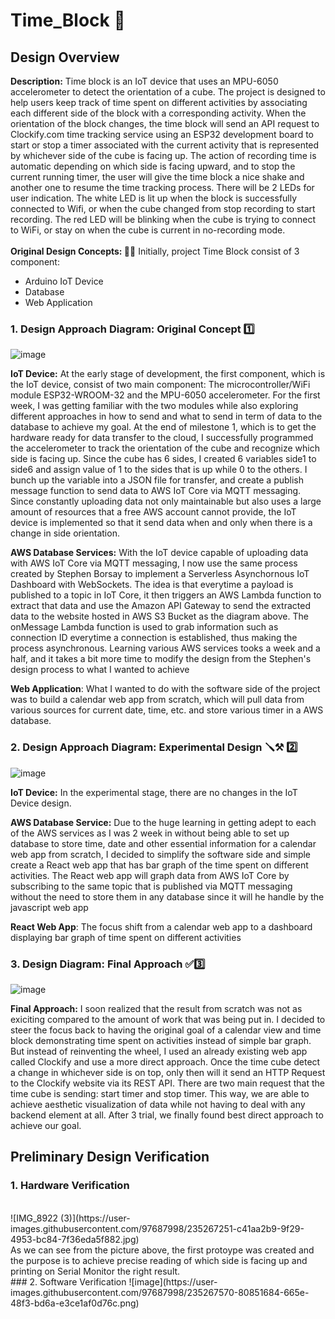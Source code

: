 # Time_Block :ice_cube:
## Design Overview 
**Description:** Time block is an IoT device that uses an MPU-6050 accelerometer to detect the orientation of a cube. The project is designed to help users keep track of time spent on different activities by associating each different side of the block with a corresponding activity. When the orientation of the block changes, the time block will send an API request to Clockify.com time tracking service using an ESP32 development board to start or stop a timer associated with the current activity that is represented by whichever side of the cube is facing up. The action of recording time is automatic depending on which side is facing upward, and to stop the current running timer, the user will give the time block a nice shake and another one to resume the time tracking process. There will be 2 LEDs for user indication. The white LED is lit up when the block is successfully connected to Wifi, or when the cube changed from stop recording to start recording. The red LED will be blinking when the cube is trying to connect to WiFi, or stay on when the cube is current in no-recording mode. 
<br>
<br>
**Original Design Concepts: :memo::pencil:** Initially, project Time Block consist of 3 component:
- Arduino IoT Device 
- Database
- Web Application
### 1. Design Approach Diagram: Original Concept :one:
<!-- ![image](https://user-images.githubusercontent.com/97687998/235034610-1ed8fc16-2aed-4788-9813-e8f56a0c9c95.png)
![image](https://user-images.githubusercontent.com/97687998/235016566-6aaba4b7-b96d-48fc-b577-fcef49c668a0.png) -->
![image](https://user-images.githubusercontent.com/97687998/235034385-78148da6-6298-4ac0-862a-45d4cafce68d.png)


**IoT Device:** At the early stage of development, the first component, which is the IoT device, consist of two main component: The microcontroller/WiFi module ESP32-WROOM-32 and the MPU-6050 accelerometer. For the first week, I was getting familiar with the two modules while also exploring different approaches in how to send and what to send in term of data to the database to achieve my goal. At the end of milestone 1, which is to get the hardware ready for data transfer to the cloud, I successfully programmed the accelerometer to track the orientation of the cube and recognize which side is facing up. Since the cube has 6 sides, I created 6 variables side1 to side6 and assign value of 1 to the sides that is up while 0 to the others. I bunch up the variable into a JSON file for transfer, and create a publish message function to send data to AWS IoT Core via MQTT messaging. Since constantly uploading data not only maintainable but also uses a large amount of resources that a free AWS account cannot provide, the IoT device is implemented so that it send data when and only when there is a change in side orientation. 

**AWS Database Services:** With the IoT device capable of uploading data with AWS IoT Core via MQTT messaging,  I now use the same process created by Stephen Borsay to implement a Serverless Asynchornous IoT Dashboard with WebSockets. The idea is that everytime a payload is published to a topic in IoT Core, it then triggers an AWS Lambda function to extract that data and use the Amazon API Gateway to send the extracted data to the website hosted in AWS S3 Bucket as the diagram above. The onMessage Lambda function is used to grab information such as connection ID everytime a connection is established, thus making the process asynchronous. Learning various AWS services tooks a week and a half, and it takes a bit more time to modify the design from the Stephen's design process to what I wanted to achieve

**Web Application**: What I wanted to do with the software side of the project was to build a calendar web app from scratch, which will pull data from various sources for current date, time, etc. and store various timer in a AWS database.

### 2. Design Approach Diagram: Experimental Design :screwdriver::hammer_and_pick: :two:
![image](https://user-images.githubusercontent.com/97687998/235255598-2a2bba9e-1aa6-4b55-b9a2-ba39ad069e68.png)

**IoT Device:** In the experimental stage, there are no changes in the IoT Device design.

**AWS Database Service:** Due to the huge learning in getting adept to each of the AWS services as I was 2 week in without being able to set up database to store time, date and other essential information for a calendar web app from scratch, I decided to simplify the software side and simple create a React web app that has bar graph of the time spent on different activities. The React web app will graph data from AWS IoT Core by subscribing to the same topic that is published via MQTT messaging without the need to store them in any database since it will he handle by the javascript web app

**React Web App**: The focus shift from a calendar web app to a dashboard displaying bar graph of time spent on different activities

### 3. Design Diagram: Final Approach :white_check_mark::three:
![image](https://user-images.githubusercontent.com/97687998/235258817-49704a61-fe04-4aca-a71f-6bb8bc5d5698.png)

**Final Approach:** I soon realized that the result from scratch was not as exiciting compared to the amount of work that was being put in. I decided to steer the focus back to having the original goal of a calendar view and time block demonstrating time spent on activities instead of simple bar graph. But instead of reinventing the wheel, I used an already existing web app called Clockify and use a more direct approach. Once the time cube detect a change in whichever side is on top, only then will it send an HTTP Request to the Clockify website via its REST API. There are two main request that the time cube is sending: start timer and stop timer. This way, we are able to achieve aesthetic visualization of data while not having to deal with any backend element at all. After 3 trial, we finally found best direct approach to achieve our goal. 

## Preliminary Design Verification 
### 1. Hardware Verification
<br>
![IMG_8922 (3)](https://user-images.githubusercontent.com/97687998/235267251-c41aa2b9-9f29-4953-bc84-7f36eda5f882.jpg)
<br>
As we can see from the picture above, the first protoype was created and the purpose is to achieve precise reading of which side is facing up and printing on Serial Monitor the right result.
<br>
### 2. Software Verification
![image](https://user-images.githubusercontent.com/97687998/235267570-80851684-665e-48f3-bd6a-e3ce1af0d76c.png)







